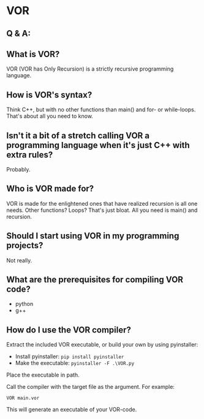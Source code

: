 # VOR

## Q & A:

## What is VOR?
VOR (VOR has Only Recursion) is a strictly recursive programming language.

## How is VOR's syntax?
Think C++, but with no other functions than main() and for- or while-loops. That's about all you need to know.

## Isn't it a bit of a stretch calling VOR a programming language when it's just C++ with extra rules?
Probably.

## Who is VOR made for?
VOR is made for the enlightened ones that have realized recursion is all one needs. Other functions? Loops? That's just bloat. All you need is main() and recursion.

## Should I start using VOR in my programming projects?
Not really.

## What are the prerequisites for compiling VOR code?
- python
- g++

## How do I use the VOR compiler?
Extract the included VOR executable, or build your own by using pyinstaller:
- Install pyinstaller: `pip install pyinstaller`
- Make the executable: `pyinstaller -F .\VOR.py`

Place the executable in path.

Call the compiler with the target file as the argument. For example:

`VOR main.vor`

This will generate an executable of your VOR-code.
